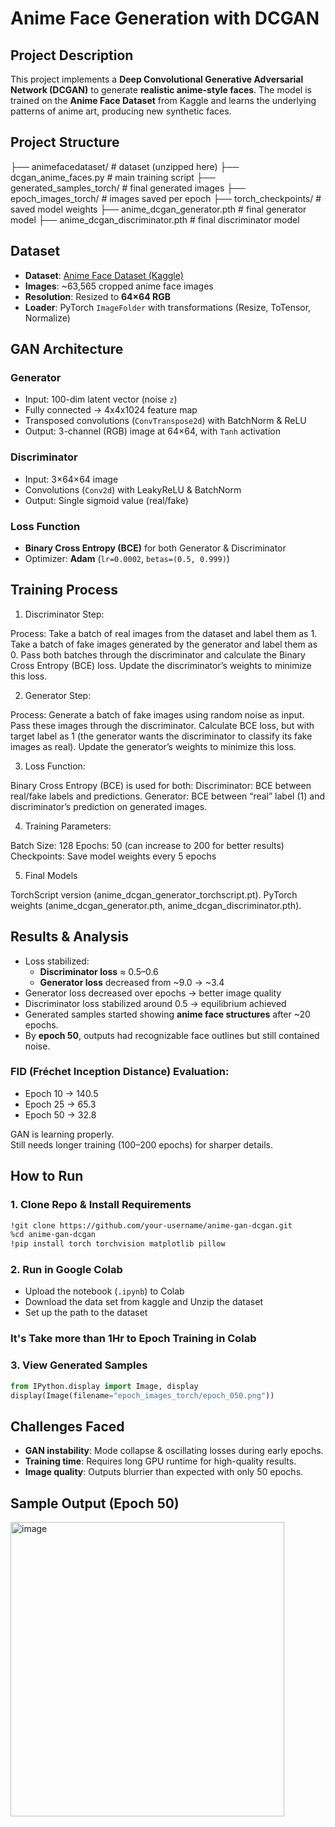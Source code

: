 
# Anime Face Generation with DCGAN 

##  Project Description
This project implements a **Deep Convolutional Generative Adversarial Network (DCGAN)** to generate **realistic anime-style faces**. The model is trained on the **Anime Face Dataset** from Kaggle and learns the underlying patterns of anime art, producing new synthetic faces.

## Project Structure
├── animefacedataset/ # dataset (unzipped here)
├── dcgan_anime_faces.py # main training script
├── generated_samples_torch/ # final generated images
├── epoch_images_torch/ # images saved per epoch
├── torch_checkpoints/ # saved model weights
├── anime_dcgan_generator.pth # final generator model
├── anime_dcgan_discriminator.pth # final discriminator model

## Dataset
- **Dataset**: [Anime Face Dataset (Kaggle)](https://www.kaggle.com/datasets/splcher/animefacedataset)  
- **Images**: ~63,565 cropped anime face images  
- **Resolution**: Resized to **64×64 RGB**  
- **Loader**: PyTorch `ImageFolder` with transformations (Resize, ToTensor, Normalize)

##  GAN Architecture

### Generator
- Input: 100-dim latent vector (noise `z`)  
- Fully connected → 4x4x1024 feature map  
- Transposed convolutions (`ConvTranspose2d`) with BatchNorm & ReLU  
- Output: 3-channel (RGB) image at 64×64, with `Tanh` activation  

### Discriminator
- Input: 3×64×64 image  
- Convolutions (`Conv2d`) with LeakyReLU & BatchNorm  
- Output: Single sigmoid value (real/fake)  

### Loss Function
- **Binary Cross Entropy (BCE)** for both Generator & Discriminator  
- Optimizer: **Adam** (`lr=0.0002`, `betas=(0.5, 0.999)`)  

## Training Process
1. Discriminator Step:

Process:
Take a batch of real images from the dataset and label them as 1.
Take a batch of fake images generated by the generator and label them as 0.
Pass both batches through the discriminator and calculate the Binary Cross Entropy (BCE) loss.
Update the discriminator’s weights to minimize this loss. 

2. Generator Step:

Process:
Generate a batch of fake images using random noise as input.
Pass these images through the discriminator.
Calculate BCE loss, but with target label as 1 (the generator wants the discriminator to classify its fake images as real).
Update the generator’s weights to minimize this loss.

3. Loss Function:

Binary Cross Entropy (BCE) is used for both:
Discriminator: BCE between real/fake labels and predictions.
Generator: BCE between “real” label (1) and discriminator’s prediction on generated images.

4. Training Parameters:

Batch Size: 128
Epochs: 50 (can increase to 200 for better results)
Checkpoints: Save model weights every 5 epochs

5. Final Models

TorchScript version (anime_dcgan_generator_torchscript.pt).
PyTorch weights (anime_dcgan_generator.pth, anime_dcgan_discriminator.pth).
  

##  Results & Analysis
- Loss stabilized:
  - **Discriminator loss** ≈ 0.5–0.6  
  - **Generator loss** decreased from ~9.0 → ~3.4  
- Generator loss decreased over epochs → better image quality
- Discriminator loss stabilized around 0.5 → equilibrium achieved
- Generated samples started showing **anime face structures** after ~20 epochs.  
- By **epoch 50**, outputs had recognizable face outlines but still contained noise.  

### FID (Fréchet Inception Distance) Evaluation:
- Epoch 10 → 140.5
- Epoch 25 → 65.3
- Epoch 50 → 32.8

 GAN is learning properly.  
 Still needs longer training (100–200 epochs) for sharper details.  

## How to Run

### 1. Clone Repo & Install Requirements
```bash
!git clone https://github.com/your-username/anime-gan-dcgan.git
%cd anime-gan-dcgan
!pip install torch torchvision matplotlib pillow
```

### 2. Run in Google Colab
- Upload the notebook (`.ipynb`) to Colab  
- Download the data set from kaggle and Unzip the dataset
- Set up the path to the dataset

### It's Take more than 1Hr to Epoch Training in Colab

### 3. View Generated Samples
```python
from IPython.display import Image, display
display(Image(filename="epoch_images_torch/epoch_050.png"))
```

## Challenges Faced
- **GAN instability**: Mode collapse & oscillating losses during early epochs.  
- **Training time**: Requires long GPU runtime for high-quality results.  
- **Image quality**: Outputs blurrier than expected with only 50 epochs.  


## Sample Output (Epoch 50)
<img width="438" height="471" alt="image" src="https://github.com/user-attachments/assets/ebef715d-450d-48b9-b62c-b9c1f3d284aa" />
 

